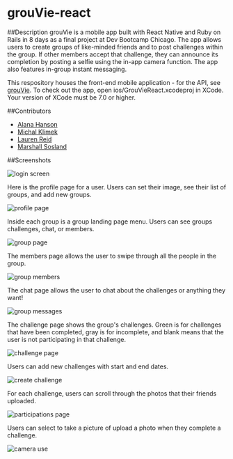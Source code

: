 # grouVie-react

##Description
grouVie is a mobile app built with React Native and Ruby on Rails in 8 days as a final project at Dev Bootcamp Chicago. The app allows users to create groups of like-minded friends and to post challenges within the group. If other members accept that challenge, they can announce its completion by posting a selfie using the in-app camera function. The app also features in-group instant messaging.

This respository houses the front-end mobile application - for the API, see [grouVie](https://github.com/msosland/grouVie). To check out the app, open ios/GrouVieReact.xcodeproj in XCode. Your version of XCode must be 7.0 or higher.

##Contributors

* [Alana Hanson](https://github.com/alanahanson)
* [Michal Klimek](https://github.com/KlimekM)
* [Lauren Reid](https://github.com/tomorrow-lauren)
* [Marshall Sosland](https://github.com/msosland)

##Screenshots

![login screen](login_screen.png)

Here is the profile page for a user. Users can set their image, see their list of groups, and add new groups.

![profile page](screenshots/profile_page.jpg)

Inside each group is a group landing page menu. Users can see groups challenges, chat, or members.

![group page](screenshots/group_page.jpg)

The members page allows the user to swipe through all the people in the group.

![group members](screenshots/members_page.jpg)

The chat page allows the user to chat about the challenges or anything they want!

![group messages](comments_page.png)

The challenge page shows the group's challenges. Green is for challenges that have been completed, gray is for incomplete, and blank means that the user is not participating in that challenge.

![challenge page](screenshots/challenge_page.jpg)

Users can add new challenges with start and end dates.

![create challenge](screenshots/create_challenge.jpg)

For each challenge, users can scroll through the photos that their friends uploaded.

![participations page](screenshots/participations_page.jpg)

Users can select to take a picture of upload a photo when they complete a challenge.

![camera use](screenshots/camera_use.jpg)


